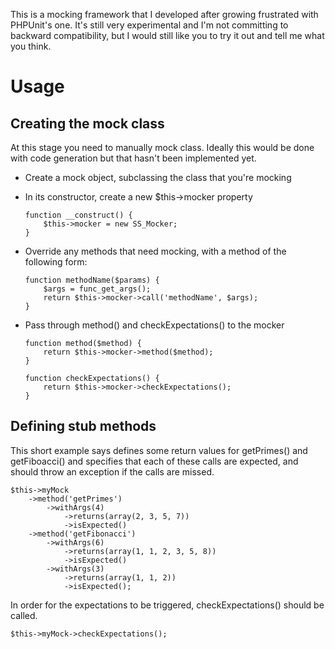 This is a mocking framework that I developed after growing frustrated with PHPUnit's one.  It's still very experimental and I'm not committing to backward compatibility, but I would still like you to try it out and tell me what you think.

Usage
=====

## Creating the mock class

At this stage you need to manually mock class.  Ideally this would be done with code generation but that hasn't been implemented yet.
 
  - Create a mock object, subclassing the class that you're mocking
 
  - In its constructor, create a new $this->mocker property
 
		function __construct() {
			$this->mocker = new SS_Mocker;
		}
 
  - Override any methods that need mocking, with a method of the following form:
 
 		function methodName($params) {
			$args = func_get_args();
 			return $this->mocker->call('methodName', $args);
		}
 
  - Pass through method() and checkExpectations() to the mocker
 
		function method($method) {
			return $this->mocker->method($method);
		}

		function checkExpectations() {
			return $this->mocker->checkExpectations();
		}

## Defining stub methods
 
This short example says defines some return values for getPrimes() and getFiboacci() and specifies that each of these calls are expected, and should throw an exception if the calls are missed.
 
	$this->myMock
		->method('getPrimes')
			->withArgs(4)
				->returns(array(2, 3, 5, 7))
				->isExpected()
		->method('getFibonacci')
			->withArgs(6)
				->returns(array(1, 1, 2, 3, 5, 8))
				->isExpected()
			->withArgs(3)
				->returns(array(1, 1, 2))
				->isExpected();
 
In order for the expectations to be triggered, checkExpectations() should be called.
 
	$this->myMock->checkExpectations();
